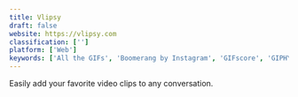 ```yaml
---
title: Vlipsy
draft: false 
website: https://vlipsy.com
classification: ['']
platform: ['Web']
keywords: ['All the GIFs', 'Boomerang by Instagram', 'GIFscore', 'GIPHY GIF maker', 'GIPHY for iMessage', 'GIPHY ❤ Vine', 'GifLab', 'Gifify', 'Glassbrick', 'Guggy', 'Highlight', 'HyperLens', 'Kaverti', 'Magnifixer', 'PopKey for Desktop', 'Twif', 'Vine Camera', 'Zoomtext', 'adictik']
---
```

Easily add your favorite video clips to any conversation.